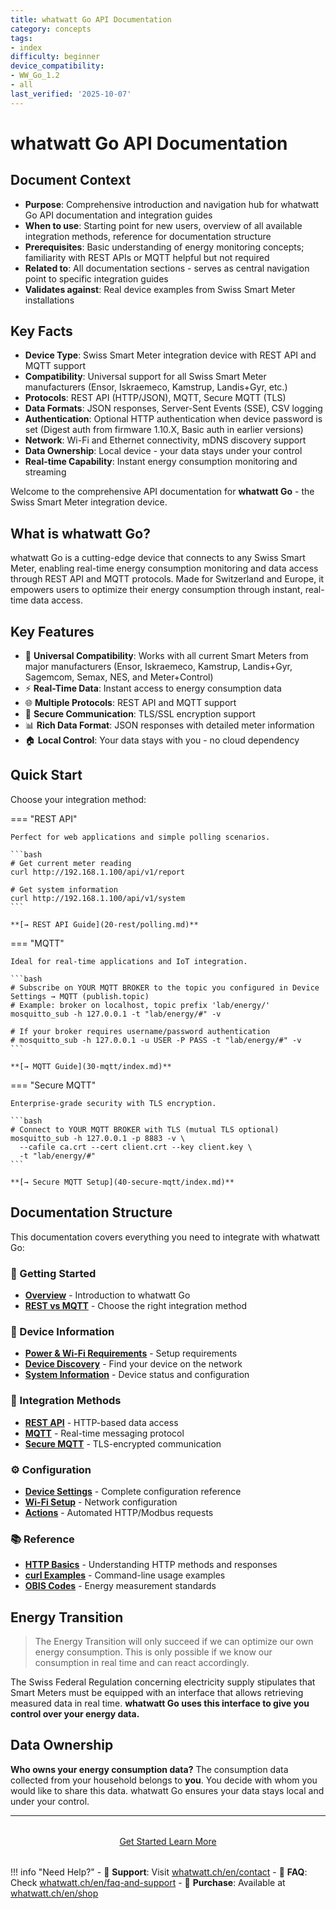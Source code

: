 ```yaml
---
title: whatwatt Go API Documentation
category: concepts
tags:
- index
difficulty: beginner
device_compatibility:
- WW_Go_1.2
- all
last_verified: '2025-10-07'
---
```


# whatwatt Go API Documentation

## Document Context

- **Purpose**: Comprehensive introduction and navigation hub for whatwatt Go API documentation and integration guides
- **When to use**: Starting point for new users, overview of all available integration methods, reference for documentation structure
- **Prerequisites**: Basic understanding of energy monitoring concepts; familiarity with REST APIs or MQTT helpful but not required
- **Related to**: All documentation sections - serves as central navigation point to specific integration guides
- **Validates against**: Real device examples from Swiss Smart Meter installations

## Key Facts

- **Device Type**: Swiss Smart Meter integration device with REST API and MQTT support
- **Compatibility**: Universal support for all Swiss Smart Meter manufacturers (Ensor, Iskraemeco, Kamstrup, Landis+Gyr, etc.)
- **Protocols**: REST API (HTTP/JSON), MQTT, Secure MQTT (TLS)
- **Data Formats**: JSON responses, Server-Sent Events (SSE), CSV logging
- **Authentication**: Optional HTTP authentication when device password is set (Digest auth from firmware 1.10.X, Basic auth in earlier versions)
- **Network**: Wi-Fi and Ethernet connectivity, mDNS discovery support
- **Data Ownership**: Local device - your data stays under your control
- **Real-time Capability**: Instant energy consumption monitoring and streaming

Welcome to the comprehensive API documentation for **whatwatt Go** - the Swiss Smart Meter integration device.

## What is whatwatt Go?

whatwatt Go is a cutting-edge device that connects to any Swiss Smart Meter, enabling real-time energy consumption monitoring and data access through REST API and MQTT protocols. Made for Switzerland and Europe, it empowers users to optimize their energy consumption through instant, real-time data access.

## Key Features

- 🔌 **Universal Compatibility**: Works with all current Smart Meters from major manufacturers (Ensor, Iskraemeco, Kamstrup, Landis+Gyr, Sagemcom, Semax, NES, and Meter+Control)
- ⚡ **Real-Time Data**: Instant access to energy consumption data
- 🌐 **Multiple Protocols**: REST API and MQTT support
- 🔐 **Secure Communication**: TLS/SSL encryption support
- 📊 **Rich Data Format**: JSON responses with detailed meter information
- 🏠 **Local Control**: Your data stays with you - no cloud dependency

## Quick Start

Choose your integration method:

=== "REST API"

    Perfect for web applications and simple polling scenarios.

    ```bash
    # Get current meter reading
    curl http://192.168.1.100/api/v1/report

    # Get system information
    curl http://192.168.1.100/api/v1/system
    ```

    **[→ REST API Guide](20-rest/polling.md)**

=== "MQTT"

    Ideal for real-time applications and IoT integration.

    ```bash
    # Subscribe on YOUR MQTT BROKER to the topic you configured in Device Settings → MQTT (publish.topic)
    # Example: broker on localhost, topic prefix 'lab/energy/'
    mosquitto_sub -h 127.0.0.1 -t "lab/energy/#" -v

    # If your broker requires username/password authentication
    # mosquitto_sub -h 127.0.0.1 -u USER -P PASS -t "lab/energy/#" -v
    ```

    **[→ MQTT Guide](30-mqtt/index.md)**

=== "Secure MQTT"

    Enterprise-grade security with TLS encryption.

    ```bash
    # Connect to YOUR MQTT BROKER with TLS (mutual TLS optional)
    mosquitto_sub -h 127.0.0.1 -p 8883 -v \
      --cafile ca.crt --cert client.crt --key client.key \
      -t "lab/energy/#"
    ```

    **[→ Secure MQTT Setup](40-secure-mqtt/index.md)**

## Documentation Structure

This documentation covers everything you need to integrate with whatwatt Go:

### 🚀 Getting Started

- **[Overview](00-intro/overview.md)** - Introduction to whatwatt Go
- **[REST vs MQTT](00-intro/rest-vs-mqtt.md)** - Choose the right integration method

### 🔧 Device Information

- **[Power & Wi-Fi Requirements](10-general/power-and-wifi.md)** - Setup requirements
- **[Device Discovery](10-general/discovery.md)** - Find your device on the network
- **[System Information](10-general/system-info.md)** - Device status and configuration

### 📡 Integration Methods

- **[REST API](20-rest/polling.md)** - HTTP-based data access
- **[MQTT](30-mqtt/index.md)** - Real-time messaging protocol
- **[Secure MQTT](40-secure-mqtt/index.md)** - TLS-encrypted communication

### ⚙️ Configuration

- **[Device Settings](50-settings/rest-conventions.md)** - Complete configuration reference
- **[Wi-Fi Setup](50-settings/wifi-setup.md)** - Network configuration
- **[Actions](50-settings/actions/index.md)** - Automated HTTP/Modbus requests

### 📚 Reference

- **[HTTP Basics](90-appendix/http-basics.md)** - Understanding HTTP methods and responses
- **[curl Examples](90-appendix/curl-options.md)** - Command-line usage examples
- **[OBIS Codes](90-appendix/appendix-d.md)** - Energy measurement standards

## Energy Transition

> The Energy Transition will only succeed if we can optimize our own energy consumption. This is only possible if we know our consumption in real time and can react accordingly.

The Swiss Federal Regulation concerning electricity supply stipulates that Smart Meters must be equipped with an interface that allows retrieving measured data in real time. **whatwatt Go uses this interface to give you control over your energy data.**

## Data Ownership

**Who owns your energy consumption data?** The consumption data collected from your household belongs to **you**. You decide with whom you would like to share this data. whatwatt Go ensures your data stays local and under your control.

---

<div style="text-align: center; margin: 2rem 0;">
  <a href="00-intro/overview" class="md-button md-button--primary">
    Get Started
  </a>
  <a href="https://whatwatt.ch" class="md-button" target="_blank">
    Learn More
  </a>
</div>

!!! info "Need Help?"
    - 📧 **Support**: Visit [whatwatt.ch/en/contact](https://whatwatt.ch/en/contact)
    - 📖 **FAQ**: Check [whatwatt.ch/en/faq-and-support](https://whatwatt.ch/en/faq-and-support)
    - 🛒 **Purchase**: Available at [whatwatt.ch/en/shop](https://whatwatt.ch/en/shop)
